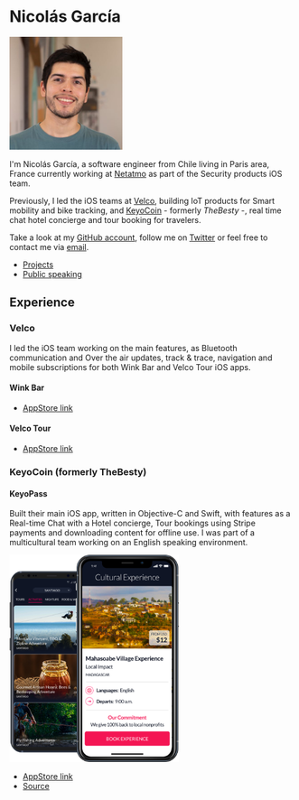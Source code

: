 # Nicolás García

<img src="./img/speaker_avatar_500.jpg" 
	alt="Profile photo" 
	style="width: 200px; height:200px" />

I'm Nicolás García, a software engineer from Chile living in Paris area, France currently working at [Netatmo](https://www.netatmo.com) as part of the Security products iOS team.

Previously, I led the iOS teams at [Velco](https://velco.bike), building IoT products for Smart mobility and bike tracking, and [KeyoCoin](https://keyopass.com) - formerly _TheBesty_ -,  real time chat hotel concierge and tour booking for travelers.

Take a look at my [GitHub account](https://github.com/nicoonguitar), follow me on [Twitter](https://twitter.com/nicoonguitar) or feel free to contact me via [email](mailto:nigarcia88@gmail.com).

* [Projects](projects.md)
* [Public speaking](talks.md)

## Experience

### Velco

I led the iOS team working on the main features, as Bluetooth communication and Over the air updates, track & trace, navigation and mobile subscriptions for both Wink Bar and Velco Tour iOS apps.

#### Wink Bar

* [AppStore link](https://apps.apple.com/fr/app/wink-bar-bike-gps-tracking/id1386766589)

#### Velco Tour

* [AppStore link](https://apps.apple.com/fr/app/velco-tour-tourism-guide/id1447098734)

### KeyoCoin (formerly TheBesty)

#### KeyoPass

Built their main iOS app, written in Objective-C and Swift, with features as a Real-time Chat with a Hotel concierge, Tour bookings using Stripe payments and downloading content for offline use. I was part of a multicultural team working on an English speaking environment.

<img src="./img/keyopass_phone_screens_experiences.png" 
	alt="Profile photo" 
	style="width: 300px" />

* [AppStore link](https://itunes.apple.com/us/app/keyopass-your-crypto-concierge/id1020945768)
* [Source](https://keyopass.com)
